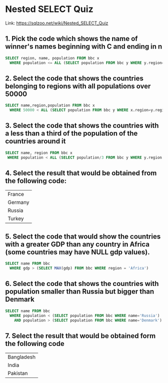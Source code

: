 # Nested SELECT Quiz

Link: https://sqlzoo.net/wiki/Nested_SELECT_Quiz


## 1. Pick the code which shows the name of winner's names beginning with C and ending in n

```sql
SELECT region, name, population FROM bbc x
  WHERE population <= ALL (SELECT population FROM bbc y WHERE y.region=x.region AND population > 0)
```


## 2. Select the code that shows the countries belonging to regions with all populations over 50000

```sql
SELECT name,region,population FROM bbc x
  WHERE 50000 < ALL (SELECT population FROM bbc y WHERE x.region=y.region AND y.population > 0)
```

## 3. Select the code that shows the countries with a less than a third of the population of the countries around it

```sql
SELECT name, region FROM bbc x
 WHERE population < ALL (SELECT population/3 FROM bbc y WHERE y.region = x.region AND y.name != x.name)
```

## 4. Select the result that would be obtained from the following code:

| |
|-|
| France |
| Germany |
| Russia |
| Turkey |


## 5. Select the code that would show the countries with a greater GDP than any country in Africa (some countries may have NULL gdp values).

```sql
SELECT name FROM bbc
  WHERE gdp > (SELECT MAX(gdp) FROM bbc WHERE region = 'Africa')
```

## 6. Select the code that shows the countries with population smaller than Russia but bigger than Denmark

```sql
SELECT name FROM bbc
  WHERE population < (SELECT population FROM bbc WHERE name='Russia')
    AND population > (SELECT population FROM bbc WHERE name='Denmark')
```

## 7. Select the result that would be obtained form the following code

| |
|-|
| Bangladesh |
| India |
| Pakistan |